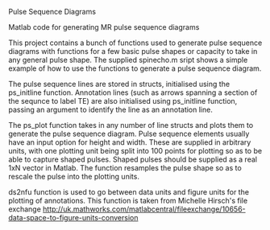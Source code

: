 Pulse Sequence Diagrams

Matlab code for generating MR pulse sequence diagrams

This project contains a bunch of functions used to generate pulse sequence diagrams with functions for a few basic pulse shapes or capacity to take in any general pulse shape. The supplied spinecho.m sript shows a simple example of how to use the functions to generate a pulse sequence diagram.

The pulse sequence lines are stored in structs, initialised using the ps_initline function. Annotation lines (such as arrows spanning a section of the sequnce to label TE) are also initialised using ps_initline function, passing an argument to identify the line as an annotation line.

The ps_plot function takes in any number of line structs and plots them to generate the pulse sequence diagram. Pulse sequence elements usually have an input option for height and width. These are supplied in arbitrary units, with one plotting unit being split into 100 points for plotting so as to be able to capture shaped pulses. Shaped pulses should be supplied as a real 1xN vector in Matlab. The function resamples the pulse shape so as to rescale the pulse into the plotting units.

ds2nfu function is used to go between data units and figure units for the plotting of annotations. This function is taken from Michelle Hirsch's file exchange http://uk.mathworks.com/matlabcentral/fileexchange/10656-data-space-to-figure-units-conversion
